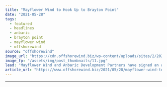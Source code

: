 ```yaml
---
title: "Mayflower Wind to Hook Up to Brayton Point"
date: "2021-05-28"
tags: 
  - featured
  - headlines
  - anbaric
  - brayton point
  - mayflower wind
  - offshorewind
source: "offshorewind"
image_url: "https://cdn.offshorewind.biz/wp-content/uploads/sites/2/2021/05/28094003/Mayflower-Wind-to-Hook-Up-to-Brayton-Point.jpg"
image_fp: "/assets/img/post_thumbnails/11.jpg"
lead: "Mayflower Wind and Anbaric Development Partners have signed an agreement for Mayflower Wind to"
article_url: "https://www.offshorewind.biz/2021/05/28/mayflower-wind-to-hook-up-to-brayton-point/"
---
```


---
